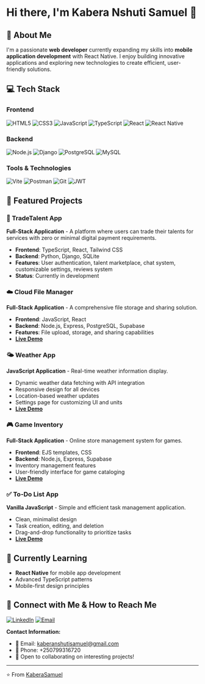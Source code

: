 # Hi there, I'm Kabera Nshuti Samuel 👋

## 🚀 About Me
I'm a passionate **web developer** currently expanding my skills into **mobile application development** with React Native. I enjoy building innovative applications and exploring new technologies to create efficient, user-friendly solutions.

## 💻 Tech Stack

### Frontend
![HTML5](https://img.shields.io/badge/HTML5-E34F26?style=for-the-badge&logo=html5&logoColor=white)
![CSS3](https://img.shields.io/badge/CSS3-1572B6?style=for-the-badge&logo=css3&logoColor=white)
![JavaScript](https://img.shields.io/badge/JavaScript-F7DF1E?style=for-the-badge&logo=javascript&logoColor=black)
![TypeScript](https://img.shields.io/badge/TypeScript-007ACC?style=for-the-badge&logo=typescript&logoColor=white)
![React](https://img.shields.io/badge/React-20232A?style=for-the-badge&logo=react&logoColor=61DAFB)
![React Native](https://img.shields.io/badge/React_Native-20232A?style=for-the-badge&logo=react&logoColor=61DAFB)

### Backend
![Node.js](https://img.shields.io/badge/Node.js-43853D?style=for-the-badge&logo=node.js&logoColor=white)
![Django](https://img.shields.io/badge/Django-092E20?style=for-the-badge&logo=django&logoColor=white)
![PostgreSQL](https://img.shields.io/badge/PostgreSQL-316192?style=for-the-badge&logo=postgresql&logoColor=white)
![MySQL](https://img.shields.io/badge/MySQL-00000F?style=for-the-badge&logo=mysql&logoColor=white)

### Tools & Technologies
![Vite](https://img.shields.io/badge/Vite-646CFF?style=for-the-badge&logo=vite&logoColor=white)
![Postman](https://img.shields.io/badge/Postman-FF6C37?style=for-the-badge&logo=postman&logoColor=white)
![Git](https://img.shields.io/badge/Git-F05032?style=for-the-badge&logo=git&logoColor=white)
![JWT](https://img.shields.io/badge/JWT-black?style=for-the-badge&logo=JSON%20web%20tokens)

## 🌟 Featured Projects

### 🔄 TradeTalent App
**Full-Stack Application** - A platform where users can trade their talents for services with zero or minimal digital payment requirements.
- **Frontend**: TypeScript, React, Tailwind CSS
- **Backend**: Python, Django, SQLite
- **Features**: User authentication, talent marketplace, chat system, customizable settings, reviews system
- **Status**: Currently in development

### ☁️ Cloud File Manager
**Full-Stack Application** - A comprehensive file storage and sharing solution.
- **Frontend**: JavaScript, React
- **Backend**: Node.js, Express, PostgreSQL, Supabase
- **Features**: File upload, storage, and sharing capabilities
- **[Live Demo](https://file-uploader-1cpl.onrender.com/)**

### 🌤️ Weather App
**JavaScript Application** - Real-time weather information display.
- Dynamic weather data fetching with API integration
- Responsive design for all devices
- Location-based weather updates
- Settings page for customizing UI and units
- **[Live Demo](https://kaberasamuel.github.io/Weather-App/html/welcome.html)**

### 🎮 Game Inventory
**Full-Stack Application** - Online store management system for games.
- **Frontend**: EJS templates, CSS
- **Backend**: Node.js, Express, Supabase
- Inventory management features
- User-friendly interface for game cataloging
- **[Live Demo](https://game-inventory.onrender.com/)**

### ✅ To-Do List App
**Vanilla JavaScript** - Simple and efficient task management application.
- Clean, minimalist design
- Task creation, editing, and deletion
- Drag-and-drop functionality to prioritize tasks
- **[Live Demo](https://kaberasamuel.github.io/to-do-list-app/)**

## 🌱 Currently Learning
- **React Native** for mobile app development
- Advanced TypeScript patterns
- Mobile-first design principles

## 🔗 Connect with Me & How to Reach Me
[![LinkedIn](https://img.shields.io/badge/LinkedIn-0077B5?style=for-the-badge&logo=linkedin&logoColor=white)](https://www.linkedin.com/in/kabera-nshuti-samuel-b577ab271/)
[![Email](https://img.shields.io/badge/Email-D14836?style=for-the-badge&logo=gmail&logoColor=white)](mailto:kaberanshutisamuel@gmail.com)

**Contact Information:**
- 📧 Email: kaberanshutisamuel@gmail.com
- 📱 Phone: +250799316720
- 💼 Open to collaborating on interesting projects!

---
⭐️ From [KaberaSamuel](https://github.com/kaberasamuel)
